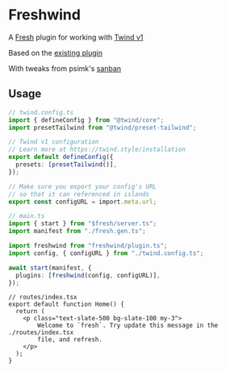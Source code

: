 # Freshwind

A [Fresh](https://fresh.deno.dev/) plugin for working with [Twind v1](https://github.com/tw-in-js/twind/)

Based on the [existing plugin](https://github.com/denoland/fresh/tree/1b3c9f2569c5d56a6d37c366cb5940f26b7e131e/plugins)

With tweaks from psimk's [sanban](https://github.com/psimk/sanban/blob/main/plugins/twind.ts)

## Usage

```typescript
// twind.config.ts
import { defineConfig } from "@twind/core";
import presetTailwind from "@twind/preset-tailwind";

// Twind v1 configuration
// Learn more at https://twind.style/installation
export default defineConfig({
  presets: [presetTailwind()],
});

// Make sure you export your config's URL
// so that it can referenced in islands
export const configURL = import.meta.url;
```

```typescript
// main.ts
import { start } from "$fresh/server.ts";
import manifest from "./fresh.gen.ts";

import freshwind from "freshwind/plugin.ts";
import config, { configURL } from "./twind.config.ts";

await start(manifest, {
  plugins: [freshwind(config, configURL)],
});
```

```tsx
// routes/index.tsx
export default function Home() {
  return (
    <p class="text-slate-500 bg-slate-100 my-3">
        Welcome to `fresh`. Try update this message in the ./routes/index.tsx
        file, and refresh.
    </p>
  );
}
```